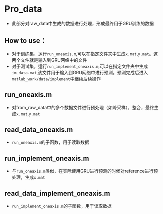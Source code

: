 # Pro_data
* 此部分对raw_data中生成的数据进行处理，形成最终用于GRU训练的数据
## How to use：
* 对于训练集，运行`run_oneaxis.m`,可以在指定文件夹中生成`x.mat`,`y.mat`。这两个文件就是输入到GRU网络中的文件
* 对于测试集，运行`run_implement_oneaxis.m`,可以在指定文件夹中生成`im_data.mat`,该文件用于输入到GRU网络中进行预测。预测完成后进入`matlab_work/data/implement`中继续后续操作



## run_oneaxis.m
* 对from_raw_data中的多个数据文件进行预处理（如降采样），整合，最终生成`x.mat`,`y.mat`
## read_data_oneaxis.m
* `run_oneaxis.m`的子函数，用于读取数据
## run_implement_oneaxis.m
* 与`run_oneaxis.m`类似，在实际使用GRU进行预测的时候对reference进行预处理，生成`x.mat`
## read_data_implement_oneaxis.m
* `run_implement_oneaxis.m`的子函数，用于读取数据